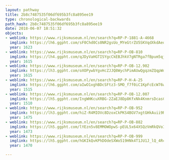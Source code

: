 ```yaml
---
layout: pathway
title: 2b8c7487535f06df695b3fc8a895ee19
type: chronological-backwards
path_hash: 2b8c7487535f06df695b3fc8a895ee19
date: 2018-06-07 18:51:32
objects:
- weblink: https://www.rijksmuseum.nl/en/search?q=RP-P-1881-A-4668
  imglink: https://lh6.ggpht.com/sF0Chd0Cs0NR2gsUo_MYeGtrZU5SKVqdXkdAeqrn-iUy6gJXJnNmAKEQZPnHevV-nYBijkojN0MnX798ZYyT1J43Cd8=s200
  year: 1623
- weblink: https://www.rijksmuseum.nl/en/search?q=RP-P-OB-810
  imglink: https://lh4.ggpht.com/qJDyVaHGTISYgcCkEBJhkV7gNTRga7fBpum5qjKoVlTpT3jLZRig6yPpfiLARm1TtcJZVaJxlpdWx2zQsyVWUaMgceCU=s200
  year: 1615
- weblink: https://www.rijksmuseum.nl/en/search?q=RP-P-OB-12.902
  imglink: https://lh3.ggpht.com/oXOPywbYgvHcZJJQ8WychPimAUwQgqzmZQqpWdSB06E5AjzjcdDSf1U_OJ3AwLfFW0ZoFMH4wNQG9Xrwig5fLF6B3nnQ=s200
  year: 1615
- weblink: https://www.rijksmuseum.nl/en/search?q=RP-P-H-A-25
  imglink: https://lh6.ggpht.com/aIwO1xghBDcSFtz3-SMO_f7f0iC1KpFcEcW76wRTsOq-U_Q8ePqDF8e18BqeQ7pTpbGy7uNbER7YVkdfBiWNYM6z3co=s200
  year: 1515
- weblink: https://www.rijksmuseum.nl/en/search?q=RP-P-OB-12.007
  imglink: https://lh5.ggpht.com/IngWHKcuXRBG-2ZaEJ8Dp8KfxNk4KnmrsDcasCbAVLCBNn6xWgvhLdtpqoqhoRKQlB-M2ROw_Y1IoEAFbDtxSEageV8=s200
  year: 1510
- weblink: https://www.rijksmuseum.nl/en/search?q=RP-P-OB-952
  imglink: https://lh3.ggpht.com/hiZ-R4MIOVc8DzoxCkPKS4BGV7xgtGHkAuii9Rn8b1RdI9AXJv1583EkkFiBaHJNtbPHc3vV3w8kx1BNc7-6H6Xo_w=s200
  year: 1475
- weblink: https://www.rijksmuseum.nl/en/search?q=RP-P-OB-882
  imglink: https://lh5.ggpht.com/lYEzn5v8EMMOWOpwS-pEUL5x64XSQzVmRkQVoIdeEThHIiYCH1wX-DEHNY5CBuaFF-vxnzQyuepmsYnrJ4RWK8lHipI=s200
  year: 1473
- weblink: https://www.rijksmuseum.nl/en/search?q=RP-P-OB-999
  imglink: https://lh5.ggpht.com/hGKIkQvKPhDOdeSXWo519HNk4T1JU1J_lQ_4RcvLPPjToTotOsFJO3yd3MFoYUj8LuEO7wNgzWTfGJ6Yd6zVJaidUgE=s200
  year: 1470

---
```

